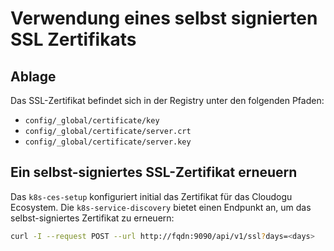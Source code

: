 # Verwendung eines selbst signierten SSL Zertifikats

## Ablage

Das SSL-Zertifikat befindet sich in der Registry unter den folgenden Pfaden:
- `config/_global/certificate/key`
- `config/_global/certificate/server.crt`
- `config/_global/certificate/server.key`

## Ein selbst-signiertes SSL-Zertifikat erneuern

Das `k8s-ces-setup` konfiguriert initial das Zertifikat für das Cloudogu Ecosystem.
Die `k8s-service-discovery` bietet einen Endpunkt an, um das selbst-signiertes Zertifikat zu erneuern:

```bash
curl -I --request POST --url http://fqdn:9090/api/v1/ssl?days=<days> 
```
